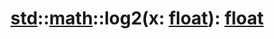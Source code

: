 # [std](/libs/std/)::[math](/libs/std/math/)::log2(x:&nbsp;[float](/libs/std/core/type.float.md)):&nbsp;[float](/libs/std/core/type.float.md)
